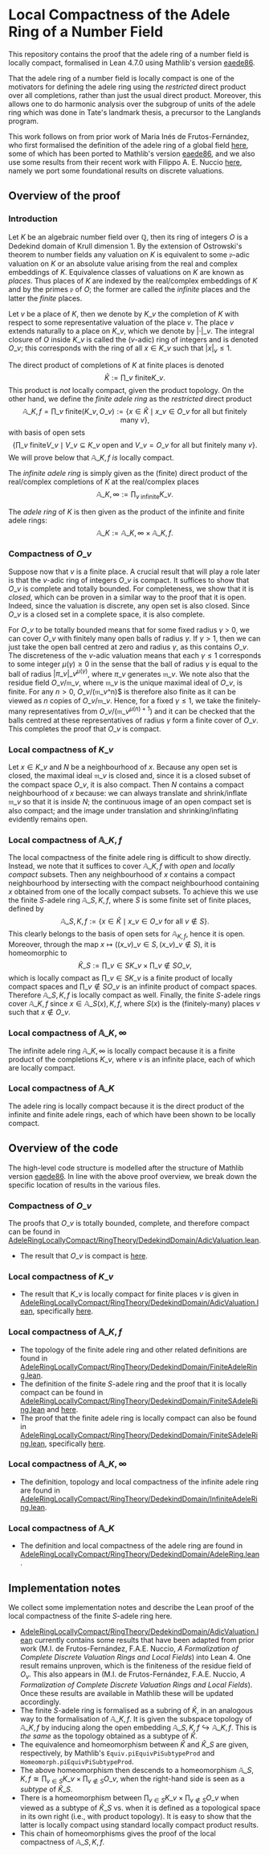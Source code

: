 # Local Compactness of the Adele Ring of a Number Field

This repository contains the proof that the adele ring of a number field is locally compact, formalised in Lean 4.7.0 using Mathlib's version [eaede86](https://github.com/leanprover-community/mathlib4/tree/eaede86aa7777630a3826cd8f3fbf0cbaafa53e6).

That the adele ring of a number field is locally compact is one of the motivators for defining the adele ring using the _restricted_ direct product over all completions, rather than just the usual direct product. Moreover, this allows one to do harmonic analysis over the subgroup of units of the adele ring which was done in Tate's landmark thesis, a precursor to the Langlands program. 

This work follows on from prior work of Maria Inés de Frutos-Fernández, who first formalised the definition of the adele ring of a global field [here](https://github.com/mariainesdff/ideles/tree/journal-submission), some of which has been ported to Mathlib's version [eaede86](https://github.com/leanprover-community/mathlib4/tree/eaede86aa7777630a3826cd8f3fbf0cbaafa53e6), and we also use some results from their recent work with Filippo A. E. Nuccio [here](https://github.com/mariainesdff/local_fields_journal/tree/0b408ff3af36e18f991f9d4cb87be3603cfc3fc3), namely we port some foundational results on discrete valuations.

## Overview of the proof

### Introduction

Let $K$ be an algebraic number field over $\mathbb{Q}$, then its ring of integers $O$ is a Dedekind domain of Krull dimension $1$. By the extension of Ostrowski's theorem to number fields any valuation on $K$ is equivalent to some $\mathfrak{p}$-adic valuation on $K$ or an absolute value arising from the real and complex embeddings of $K$. Equivalence classes of valuations on $K$ are known as _places_. Thus places of $K$ are indexed by the real/complex embeddings of $K$ and by the primes $\mathfrak{p}$ of $O$; the former are called the _infinite_ places and the latter the _finite_ places. 

Let $v$ be a place of $K$, then we denote by $K\_v$ the completion of $K$ with respect to some representative valuation of the place $v$. The place $v$ extends naturally to a place on $K\_v$, which we denote by $|\cdot|\_v$. The integral closure of $O$ inside $K\_v$ is called the ($v$-adic) ring of integers and is denoted $O\_v$; this corresponds with the ring of all $x \in K\_v$ such that $|x|_v \le 1$. 

The direct product of completions of $K$ at finite places is denoted $$\widehat{K} := \prod\_{v\ \text{finite}} K\_v.$$ This product is _not_ locally compact, given the product topology. On the other hand, we define the _finite adele ring_ as the _restricted_ direct product $$\mathbb{A}\_{K, f} = \prod\_{v\ \text{finite}}(K\_v, O\_v) := \{x \in \widehat{K} \mid x\_v \in O\_v\ \text{for all but finitely many}\ v\},$$ with basis of open sets $$\left\{ \prod\_{v\ \text{finite}} V\_v \mid V\_v \subseteq K\_v\ \text{open and $V\_v = O\_v$ for all but finitely many}\ v\right\}.$$
We will prove below that $\mathbb{A}\_{K, f}$ _is_ locally compact.

The _infinite adele ring_ is simply given as the (finite) direct product of the real/complex completions of $K$ at the real/complex places $$\mathbb{A}\_{K, \infty} := \prod_{v\ \text{infinite}} K\_v.$$

The _adele ring_ of $K$ is then given as the product of the infinite and finite adele rings: $$\mathbb{A}\_K := \mathbb{A}\_{K, \infty} \times \mathbb{A}\_{K, f}.$$

### Compactness of $O\_v$

Suppose now that $v$ is a finite place. A crucial result that will play a role later is that the $v$-adic ring of integers $O\_v$ is compact. It suffices to show that $O\_v$ is complete and totally bounded. For completeness, we show that it is _closed_, which can be proven in a similar way to the proof that it is open. Indeed, since the valuation is discrete, any open set is also closed. Since $O\_v$ is a closed set in a complete space, it is also complete. 

For $O\_v$ to be totally bounded means that for some fixed radius $\gamma$ > 0, we can cover $O\_v$ with finitely many open balls of radius $\gamma$. If $\gamma > 1$, then we can just take the open ball centred at zero and radius $\gamma$, as this contains $O\_v$. The discreteness of the $v$-adic valuation means that each $\gamma \le 1$ corresponds to some integer $\mu(\gamma)\ge 0$ in the sense that the ball of radius $\gamma$ is equal to the ball of radius $|\pi\_v|\_v^{\mu(\gamma)}$, where $\pi\_v$ generates $\mathfrak{m}\_v$. We note also that the residue field $O\_v/\mathfrak{m}\_v$, where $\mathfrak{m}\_v$ is the unique maximal ideal of $O\_v$, is finite. For any $n > 0$, $O\_v/(\mathfrak{m}\_v$^n)$ is therefore also finite as it can be viewed as $n$ copies of $O\_v/\mathfrak{m}\_v$. Hence, for a fixed $\gamma \le 1$, we take the finitely-many representatives from $O\_v/(\mathfrak{m}\_v^{\mu(n) + 1})$ and it can be checked that the balls centred at these representatives of radius $\gamma$ form a finite cover of $O\_v$. This completes the proof that $O\_v$ is compact.

### Local compactness of $K\_v$

Let $x \in K\_v$ and $N$ be a neighbourhood of $x$. Because any open set is closed, the maximal ideal $\mathfrak{m}\_v$ is closed and, since it is a closed subset of the compact space $O\_v$, it is also compact. Then $N$ contains a compact neighbourhood of $x$ because: we can always translate and shrink/inflate $\mathfrak{m}\_v$ so that it is inside $N$; the continuous image of an open compact set is also compact; and the image under translation and shrinking/inflating evidently remains open.

### Local compactness of $\mathbb{A}\_{K, f}$

The local compactness of the finite adele ring is difficult to show directly. Instead, we note that it suffices to cover $\mathbb{A}\_{K, f}$ with _open_ and _locally compact_ subsets. Then any neighbourhood of $x$ contains a compact neighbourhood by intersecting with the compact neighbourhood containing $x$ obtained from one of the locally compact subsets. To achieve this we use the finite $S$-adele ring $\mathbb{A}\_{S, K, f}$, where $S$ is some finite set of finite places, defined by $$\mathbb{A}\_{S, K, f} := \{x \in \widehat{K} \mid x\_v \in O\_v\ \text{for all $v \notin S$}\}.$$
This clearly belongs to the basis of open sets for $\mathbb{A}_{K, f}$, hence it is open. Moreover, through the map $x\mapsto ((x\_v)\_{v\in S}, (x\_v)\_{v\notin S})$, it is homeomorphic to $$\widehat{K}\_S := \prod\_{v \in S} K\_v \times \prod\_{v\notin S} O\_v,$$
which is locally compact as $\prod\_{v\in S} K\_v$ is a finite product of locally compact spaces and $\prod\_{v\notin S} O\_v$ is an infinite product of compact spaces.
Therefore $\mathbb{A}\_{S, K, f}$ is locally compact as well. Finally, the finite $S$-adele rings cover $\mathbb{A}\_{K, f}$ since $x \in \mathbb{A}\_{S(x), K, f}$, where $S(x)$ is the (finitely-many) places $v$ such that $x \notin O\_v$. 

### Local compactness of $\mathbb{A}\_{K, \infty}$

The infinite adele ring $\mathbb{A}\_{K, \infty}$ is locally compact because it is a finite product of the completions $K\_v$, where $v$ is an infinite place, each of which are locally compact.

### Local compactness of $\mathbb{A}\_{K}$

The adele ring is locally compact because it is the direct product of the infinite and finite adele rings, each of which have been shown to be locally compact.

## Overview of the code

The high-level code structure is modelled after the structure of Mathlib version [eaede86](https://github.com/leanprover-community/mathlib4/tree/eaede86aa7777630a3826cd8f3fbf0cbaafa53e6). In line with the above proof overview, we break down the specific location of results in the various files.

### Compactness of $O\_v$

The proofs that $O\_v$ is totally bounded, complete, and therefore compact can be found in [AdeleRingLocallyCompact/RingTheory/DedekindDomain/AdicValuation.lean](AdeleRingLocallyCompact/RingTheory/DedekindDomain/AdicValuation.lean).

- The result that $O\_v$ is compact is [here](https://github.com/smmercuri/adele-ring_locally-compact/blob/0e55b3c2fcf96b0fac2e7718ad2f1d66de9e22e0/AdeleRingLocallyCompact/RingTheory/DedekindDomain/AdicValuation.lean#L472).

### Local compactness of $K\_v$

- The result that $K\_v$ is locally compact for finite places $v$ is given in [AdeleRingLocallyCompact/RingTheory/DedekindDomain/AdicValuation.lean](AdeleRingLocallyCompact/RingTheory/DedekindDomain/AdicValuation.lean), specifically [here](https://github.com/smmercuri/adele-ring_locally-compact/blob/0e55b3c2fcf96b0fac2e7718ad2f1d66de9e22e0/AdeleRingLocallyCompact/RingTheory/DedekindDomain/AdicValuation.lean#L519).

### Local compactness of $\mathbb{A}\_{K, f}$

- The topology of the finite adele ring and other related definitions are found in [AdeleRingLocallyCompact/RingTheory/DedekindDomain/FiniteAdeleRing.lean](AdeleRingLocallyCompact/RingTheory/DedekindDomain/FiniteAdeleRing.lean).
- The definition of the finite $S$-adele ring and the proof that it is locally compact can be found in 
[AdeleRingLocallyCompact/RingTheory/DedekindDomain/FiniteSAdeleRing.lean](https://github.com/smmercuri/adele-ring_locally-compact/blob/0e55b3c2fcf96b0fac2e7718ad2f1d66de9e22e0/AdeleRingLocallyCompact/RingTheory/DedekindDomain/FiniteSAdeleRing.lean#L210) and [here](https://github.com/smmercuri/adele-ring_locally-compact/blob/0e55b3c2fcf96b0fac2e7718ad2f1d66de9e22e0/AdeleRingLocallyCompact/RingTheory/DedekindDomain/FiniteSAdeleRing.lean#L421).
- The proof that the finite adele ring is locally compact can also be found in [AdeleRingLocallyCompact/RingTheory/DedekindDomain/FiniteSAdeleRing.lean](AdeleRingLocallyCompact/RingTheory/DedekindDomain/FiniteSAdeleRing.lean), specifically [here](https://github.com/smmercuri/adele-ring_locally-compact/blob/0e55b3c2fcf96b0fac2e7718ad2f1d66de9e22e0/AdeleRingLocallyCompact/RingTheory/DedekindDomain/FiniteSAdeleRing.lean#L434).

### Local compactness of $\mathbb{A}\_{K, \infty}$

- The definition, topology and local compactness of the infinite adele ring are found in [AdeleRingLocallyCompact/RingTheory/DedekindDomain/InfiniteAdeleRing.lean](AdeleRingLocallyCompact/RingTheory/DedekindDomain/InfiniteAdeleRing.lean).

### Local compactness of $\mathbb{A}\_{K}$

- The definition and local compactness of the adele ring are found in [AdeleRingLocallyCompact/RingTheory/DedekindDomain/AdeleRing.lean](AdeleRingLocallyCompact/RingTheory/DedekindDomain/AdeleRing.lean).

## Implementation notes

We collect some implementation notes and describe the Lean proof of the local compactness of the finite $S$-adele ring here.

- [AdeleRingLocallyCompact/RingTheory/DedekindDomain/AdicValuation.lean](AdeleRingLocallyCompact/RingTheory/DedekindDomain/AdicValuation.lean) currently contains some results that have been adapted from prior work (M.I. de Frutos-Fernández, F.A.E. Nuccio, *A Formalization of Complete Discrete Valuation Rings and Local Fields*) into Lean 4. One result remains unproven, which is the finiteness of the residue field of $O_v$. This also appears in (M.I. de Frutos-Fernández, F.A.E. Nuccio, *A Formalization of Complete Discrete Valuation Rings and Local Fields*). Once these results are available in Mathlib these will be updated accordingly.
- The finite $S$-adele ring is formalised as a subring of $\widehat{K}$, in an analogous way to the formalisation of $\mathbb{A}\_{K, f}$. It is given the subspace topology of $\mathbb{A}\_{K, f}$ by inducing along the open embedding $\mathbb{A}\_{S, K, f} \hookrightarrow \mathbb{A}\_{K, f}$. This is _the same_ as the topology obtained as a subtype of $\widehat{K}$.
- The equivalence and homeomorphism between $\widehat{K}$ and $\widehat{K}\_S$ are given, respectively, by Mathlib's `Equiv.piEquivPiSubtypeProd` and `Homeomorph.piEquivPiSubtypeProd`.
- The above homeomorphism then descends to a homeomorphism $\mathbb{A}\_{S, K, f}\cong \prod_{v\in S} K\_v \times \prod_{v\notin S} O\_v$, when the right-hand side is seen as a _subtype_ of $\widehat{K}\_S$.
- There is a homeomorphism between $\prod_{v\in S} K\_v \times \prod_{v\notin S} O\_v$ when viewed as a subtype of $\widehat{K}\_S$ vs. when it is defined as a topological space in its own right (i.e., with product topology). It is easy to show that the latter is locally compact using standard locally compact product results.
- This chain of homeomorphisms gives the proof of the local compactness of $\mathbb{A}\_{S, K, f}$. 
